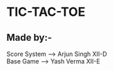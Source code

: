 # TIC-TAC-TOE

## Made by:- 
Score System --> Arjun Singh XII-D       
Base Game --> Yash Verma XII-E
